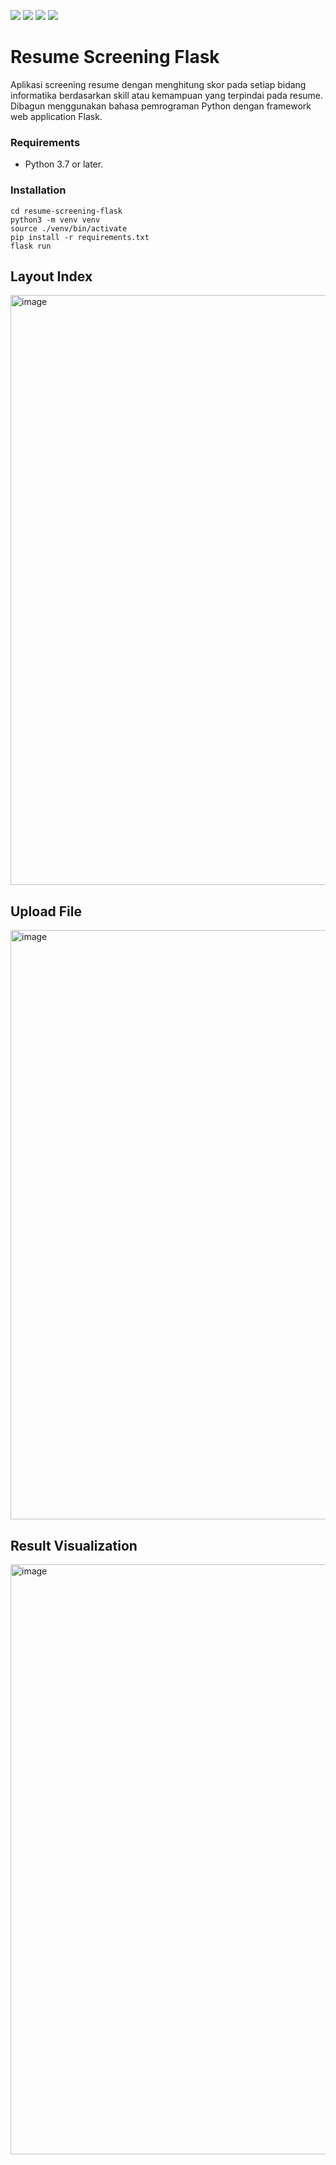![](https://img.shields.io/github/license/regiapriandi012/resume-screening-flask)
![](https://github.com/regiapriandi012/resume-screening-flask/actions/workflows/codeql.yml/badge.svg)
![](https://github.com/regiapriandi012/resume-screening-flask/actions/workflows/dependency-review.yml/badge.svg)
![](https://github.com/regiapriandi012/resume-screening-flask/actions/workflows/docker-image.yml/badge.svg)

# Resume Screening Flask
Aplikasi screening resume dengan menghitung skor pada setiap bidang informatika berdasarkan skill atau kemampuan yang terpindai pada resume. Dibagun menggunakan bahasa pemrograman Python dengan framework web application Flask.

### Requirements

- Python 3.7 or later.

### Installation

```
cd resume-screening-flask
python3 -m venv venv  
source ./venv/bin/activate  
pip install -r requirements.txt  
flask run
```

## Layout Index
<img width="944" alt="image" src="https://user-images.githubusercontent.com/69528812/186494152-2f64f6a5-9f30-41c3-a3ba-f767e64613db.png">

## Upload File
<img width="943" alt="image" src="https://user-images.githubusercontent.com/69528812/186494254-64d3ea58-1e68-4760-8617-158363369a4d.png">

## Result Visualization
<img width="944" alt="image" src="https://user-images.githubusercontent.com/69528812/186494373-bc9e2286-1f1c-4a71-8c88-9f8bcf61ad96.png">
